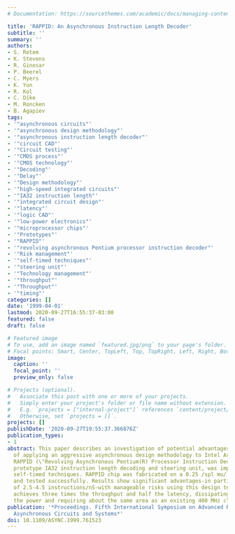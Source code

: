 ```yaml
---
# Documentation: https://sourcethemes.com/academic/docs/managing-content/

title: 'RAPPID: An Asynchronous Instruction Length Decoder'
subtitle: ''
summary: ''
authors:
- S. Rotem
- K. Stevens
- R. Ginosar
- P. Beerel
- C. Myers
- K. Yun
- R. Kol
- C. Dike
- M. Roncken
- B. Agapiev
tags:
- '"asynchronous circuits"'
- '"asynchronous design methodology"'
- '"asynchronous instruction length decoder"'
- '"circuit CAD"'
- '"Circuit testing"'
- '"CMOS process"'
- '"CMOS technology"'
- '"Decoding"'
- '"Delay"'
- '"Design methodology"'
- '"high-speed integrated circuits"'
- '"IA32 instruction length"'
- '"integrated circuit design"'
- '"latency"'
- '"logic CAD"'
- '"low-power electronics"'
- '"microprocessor chips"'
- '"Prototypes"'
- '"RAPPID"'
- '"revolving asynchronous Pentium processor instruction decoder"'
- '"Risk management"'
- '"self-timed techniques"'
- '"steering unit"'
- '"Technology management"'
- '"throughput"'
- '"Throughput"'
- '"timing"'
categories: []
date: '1999-04-01'
lastmod: 2020-09-27T16:55:37-03:00
featured: false
draft: false

# Featured image
# To use, add an image named `featured.jpg/png` to your page's folder.
# Focal points: Smart, Center, TopLeft, Top, TopRight, Left, Right, BottomLeft, Bottom, BottomRight.
image:
  caption: ''
  focal_point: ''
  preview_only: false

# Projects (optional).
#   Associate this post with one or more of your projects.
#   Simply enter your project's folder or file name without extension.
#   E.g. `projects = ["internal-project"]` references `content/project/deep-learning/index.md`.
#   Otherwise, set `projects = []`.
projects: []
publishDate: '2020-09-27T19:55:37.366876Z'
publication_types:
- 1
abstract: This paper describes an investigation of potential advantages and risks
  of applying an aggressive asynchronous design methodology to Intel Architecture.
  RAPPID (\"Revolving Asynchronous Pentium(R) Processor Instruction Decoder\"), a
  prototype IA32 instruction length decoding and steering unit, was implemented using
  self-timed techniques. RAPPID chip was fabricated on a 0.25 /spl mu/ CMOS process
  and tested successfully. Results show significant advantages-in particular, performance
  of 2.5-4.5 instructions/nS-with manageable risks using this design technology. RAPPID
  achieves three times the throughput and half the latency, dissipating only half
  the power and requiring about the same area as an existing 400 MHz clocked circuit.
publication: '*Proceedings. Fifth International Symposium on Advanced Research in
  Asynchronous Circuits and Systems*'
doi: 10.1109/ASYNC.1999.761523
---
```

